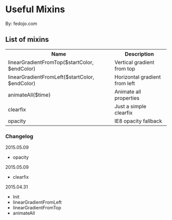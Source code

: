 # Useful Mixins

By: fedojo.com

## List of mixins

<table>
<tr>
	<th>Name</th>
	<th>Description</th>
</tr>
<tr>
	<td>linearGradientFromTop($startColor, $endColor)</td>
	<td>Vertical gradient from top</td>
</tr>
<tr>
	<td>linearGradientFromLeft($startColor, $endColor)</td>
	<td>Horizontal gradient from left</td>
</tr>
<tr>
	<td>animateAll($time)</td>
	<td>Animate all properties</td>
</tr>
<tr>
	<td>clearfix</td>
	<td>Just a simple clearfix</td>
</tr>
<tr>
	<td>opacity</td>
	<td>IE8 opacity fallback</td>
</tr>
</table>

### Changelog

2015.05.09
- opacity

2015.05.09
- clearfix

2015.04.31
- Init
- linearGradientFromLeft
- linearGradientFromTop
- animateAll
